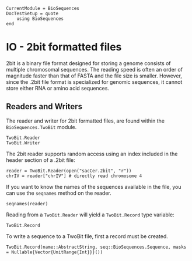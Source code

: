 ```@meta
CurrentModule = BioSequences
DocTestSetup = quote
    using BioSequences
end
```
# IO - 2bit formatted files

2bit is a binary file format designed for storing a genome consists of multiple
chromosomal sequences.
The reading speed is often an order of magnitude faster than that of FASTA and
the file size is smaller.
However, since the .2bit file format is specialized for genomic sequences, it
cannot store either RNA or amino acid sequences.

## Readers and Writers

The reader and writer for 2bit formatted files, are found within the
`BioSequences.TwoBit` module.

```@docs
TwoBit.Reader
TwoBit.Writer
```

The 2bit reader supports random access using an index included in the header
section of a .2bit file:

```jlcon
reader = TwoBit.Reader(open("sacCer.2bit", "r"))
chrIV = reader["chrIV"] # directly read chromosome 4
```

If you want to know the names of the sequences available in the file,
you can use the `seqnames` method on the reader.

```jlcon
seqnames(reader)
```

Reading from a `TwoBit.Reader` will yield a `TwoBit.Record` type variable:

```@docs
TwoBit.Record
```

To write a sequence to a TwoBit file, first a record must be created.

```@docs
TwoBit.Record(name::AbstractString, seq::BioSequences.Sequence, masks = Nullable{Vector{UnitRange{Int}}}())
```
